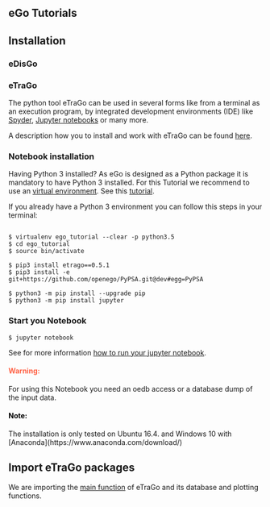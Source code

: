 eGo Tutorials
-------------




## Installation 


### eDisGo

### eTraGo 

The python tool eTraGo can be used in several forms like from a terminal as an execution program, by integrated development environments (IDE) like [Spyder](https://anaconda.org/anaconda/spyder),  [Jupyter notebooks](http://jupyter.org/install) or many more.

A description how you to install and work with eTraGo can be found [here](http://etrago.readthedocs.io/en/latest/getting_started.html).


### Notebook installation

Having Python 3 installed?  As eGo is designed as a Python package it is mandatory to have Python 3 installed. For this Tutorial we recommend to use an [virtual environment](https://virtualenv.pypa.io/en/stable/installation/). 
See this [tutorial](https://docs.python.org/3/tutorial/venv.html). 

If you already have a Python 3 environment you can follow this steps in your terminal:


```desktop

$ virtualenv ego_tutorial --clear -p python3.5
$ cd ego_tutorial
$ source bin/activate

$ pip3 install etrago==0.5.1
$ pip3 install -e git+https://github.com/openego/PyPSA.git@dev#egg=PyPSA

$ python3 -m pip install --upgrade pip
$ python3 -m pip install jupyter

```

### Start you Notebook

```desktop
$ jupyter notebook
```

See for more information [how to run your jupyter notebook](https://jupyter.readthedocs.io/en/latest/running.html#running).



<h4 style="color:Tomato;">Warning:</h4>
For using this Notebook you need an oedb access or a database dump of the input data. <br>
<h4 style="color:black;">Note:</h4>
The installation is only tested on Ubuntu 16.4. and Windows 10 with [Anaconda](https://www.anaconda.com/download/)

## Import eTraGo packages

We are importing the [main function](https://github.com/openego/eTraGo/blob/dev/etrago/appl.py) of eTraGo and its database and plotting functions. 


